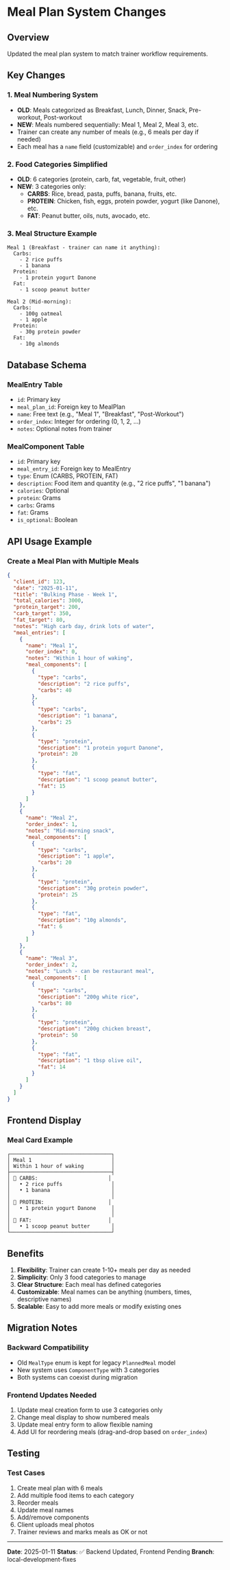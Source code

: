 # Meal Plan System Changes

## Overview
Updated the meal plan system to match trainer workflow requirements.

## Key Changes

### 1. Meal Numbering System
- **OLD**: Meals categorized as Breakfast, Lunch, Dinner, Snack, Pre-workout, Post-workout
- **NEW**: Meals numbered sequentially: Meal 1, Meal 2, Meal 3, etc.
- Trainer can create any number of meals (e.g., 6 meals per day if needed)
- Each meal has a `name` field (customizable) and `order_index` for ordering

### 2. Food Categories Simplified
- **OLD**: 6 categories (protein, carb, fat, vegetable, fruit, other)
- **NEW**: 3 categories only:
  - **CARBS**: Rice, bread, pasta, puffs, banana, fruits, etc.
  - **PROTEIN**: Chicken, fish, eggs, protein powder, yogurt (like Danone), etc.
  - **FAT**: Peanut butter, oils, nuts, avocado, etc.

### 3. Meal Structure Example

```
Meal 1 (Breakfast - trainer can name it anything):
  Carbs:
    - 2 rice puffs
    - 1 banana
  Protein:
    - 1 protein yogurt Danone
  Fat:
    - 1 scoop peanut butter

Meal 2 (Mid-morning):
  Carbs:
    - 100g oatmeal
    - 1 apple
  Protein:
    - 30g protein powder
  Fat:
    - 10g almonds
```

## Database Schema

### MealEntry Table
- `id`: Primary key
- `meal_plan_id`: Foreign key to MealPlan
- `name`: Free text (e.g., "Meal 1", "Breakfast", "Post-Workout")
- `order_index`: Integer for ordering (0, 1, 2, ...)
- `notes`: Optional notes from trainer

### MealComponent Table
- `id`: Primary key
- `meal_entry_id`: Foreign key to MealEntry
- `type`: Enum (CARBS, PROTEIN, FAT)
- `description`: Food item and quantity (e.g., "2 rice puffs", "1 banana")
- `calories`: Optional
- `protein`: Grams
- `carbs`: Grams
- `fat`: Grams
- `is_optional`: Boolean

## API Usage Example

### Create a Meal Plan with Multiple Meals

```json
{
  "client_id": 123,
  "date": "2025-01-11",
  "title": "Bulking Phase - Week 1",
  "total_calories": 3000,
  "protein_target": 200,
  "carb_target": 350,
  "fat_target": 80,
  "notes": "High carb day, drink lots of water",
  "meal_entries": [
    {
      "name": "Meal 1",
      "order_index": 0,
      "notes": "Within 1 hour of waking",
      "meal_components": [
        {
          "type": "carbs",
          "description": "2 rice puffs",
          "carbs": 40
        },
        {
          "type": "carbs",
          "description": "1 banana",
          "carbs": 25
        },
        {
          "type": "protein",
          "description": "1 protein yogurt Danone",
          "protein": 20
        },
        {
          "type": "fat",
          "description": "1 scoop peanut butter",
          "fat": 15
        }
      ]
    },
    {
      "name": "Meal 2",
      "order_index": 1,
      "notes": "Mid-morning snack",
      "meal_components": [
        {
          "type": "carbs",
          "description": "1 apple",
          "carbs": 20
        },
        {
          "type": "protein",
          "description": "30g protein powder",
          "protein": 25
        },
        {
          "type": "fat",
          "description": "10g almonds",
          "fat": 6
        }
      ]
    },
    {
      "name": "Meal 3",
      "order_index": 2,
      "notes": "Lunch - can be restaurant meal",
      "meal_components": [
        {
          "type": "carbs",
          "description": "200g white rice",
          "carbs": 80
        },
        {
          "type": "protein",
          "description": "200g chicken breast",
          "protein": 50
        },
        {
          "type": "fat",
          "description": "1 tbsp olive oil",
          "fat": 14
        }
      ]
    }
  ]
}
```

## Frontend Display

### Meal Card Example
```
┌─────────────────────────────────┐
│ Meal 1                          │
│ Within 1 hour of waking         │
├─────────────────────────────────┤
│ 🌾 CARBS:                       │
│   • 2 rice puffs                │
│   • 1 banana                    │
│                                 │
│ 💪 PROTEIN:                     │
│   • 1 protein yogurt Danone     │
│                                 │
│ 🥑 FAT:                         │
│   • 1 scoop peanut butter       │
└─────────────────────────────────┘
```

## Benefits

1. **Flexibility**: Trainer can create 1-10+ meals per day as needed
2. **Simplicity**: Only 3 food categories to manage
3. **Clear Structure**: Each meal has defined categories
4. **Customizable**: Meal names can be anything (numbers, times, descriptive names)
5. **Scalable**: Easy to add more meals or modify existing ones

## Migration Notes

### Backward Compatibility
- Old `MealType` enum is kept for legacy `PlannedMeal` model
- New system uses `ComponentType` with 3 categories
- Both systems can coexist during migration

### Frontend Updates Needed
1. Update meal creation form to use 3 categories only
2. Change meal display to show numbered meals
3. Update meal entry form to allow flexible naming
4. Add UI for reordering meals (drag-and-drop based on `order_index`)

## Testing

### Test Cases
1. Create meal plan with 6 meals
2. Add multiple food items to each category
3. Reorder meals
4. Update meal names
5. Add/remove components
6. Client uploads meal photos
7. Trainer reviews and marks meals as OK or not

---

**Date**: 2025-01-11
**Status**: ✅ Backend Updated, Frontend Pending
**Branch**: local-development-fixes


